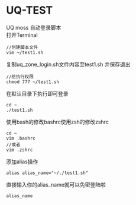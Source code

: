 # UQ-TEST
UQ moss 自动登录脚本 \
打开Terminal
```
//创建脚本文件
vim ~/test1.sh
```
复制uq_zone_login.sh文件内容至test1.sh 并保存退出
```
//给执行权限
chmod 777 ~/test1.sh
```
在默认目录下执行即可登录
```
cd ~
./test1.sh
```
使用bash的修改bashrc使用zsh的修改zshrc
```
cd ~
vim .bashrc
//或者
vim .zshrc
```
添加alias操作
```
alias alias_name="~/./test1.sh"
```
直接输入你的alias_name就可以免密登陆啦
```
alias_name
```
